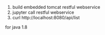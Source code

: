 1. build embedded tomcat restful webservice
2. jupyter call restful webservice
3. curl http://localhost:8080/api/list

for java 1.8

